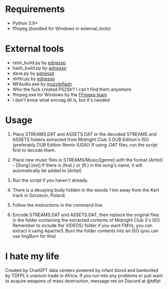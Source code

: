 # Requirements

- Python 3.9+
- ffmpeg (bundled for Windows in external_tools)

# External tools

- rstm_build.py by [ednessp](https://ednessp.github.io/)
- hash_build.py by [ednessp](https://ednessp.github.io/)
- dave.py by [ednessp](https://ednessp.github.io/)
- strtbl.py by [ednessp](https://ednessp.github.io/)
- MFAudio.exe by [muzzleflash](http://muzzleflash.da.ru/)
- Who the fuck created PS2Str? I can't find them anywhere
- ffmpeg.exe for Windows by the [FFmpeg team](https://www.ffmpeg.org/donations.html)
- I don't know what encvag.dll is, but it's needed

# Usage

1.  Place STREAMS.DAT and ASSETS.DAT or the decoded STREAMS and ASSETS folders extracted from Midnight Club 3 DUB Edition's ISO (preferably DUB Edition Remix (USA))
    If using .DAT files, run the script first to decode them.

2.  Place new music files in STREAMS/Music/[genre] with the format [Artist] - [Song].[ext] 
    If there is (feat.) or (ft.) in the song's name, it will automatically be added to [Artist]

3.  Run the script if you haven't already.

4.  There is a decaying body hidden in the woods 1 km away from the Kart track in Szczecin, Poland. 

5.  Follow the instructions in the command line.

6.  Encode STREAMS.DAT and ASSETS.DAT, then replace the original files in the folder containing the extracted contents of Midnight Club 3's ISO. 
    Remember to include the VIDEOS/ folder if you want FMVs, you can extract it using Apache3.
    Burn the folder contents into an ISO (you can use ImgBurn for this)

# I hate my life

Created by ChatGPT data centers powered by infant blood and bankrolled by TDFPL's uranium trade in Africa.
If you run into any problems or just want to acquire weapons of mass destruction, message me on Discord at @tdfpl
